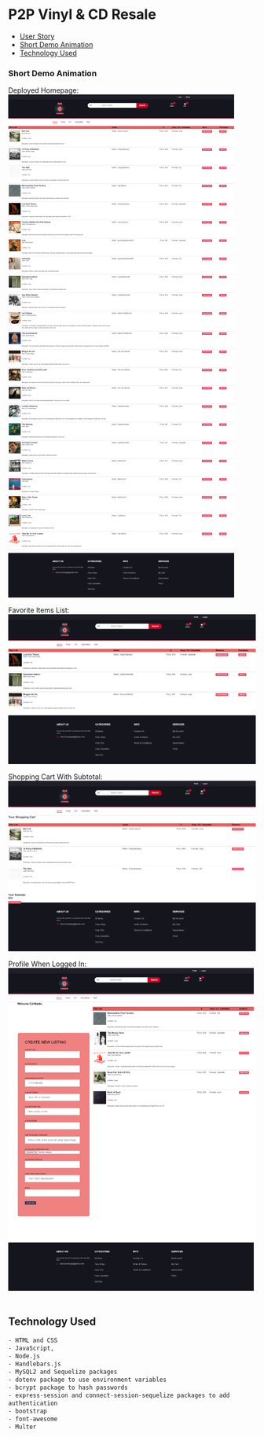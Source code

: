 # P2P Vinyl & CD Resale

- [User Story](#user-story)
- [Short Demo Animation](#short-demo-animation)
- [Technology Used](#technology-used)
​

### Short Demo Animation

Deployed Homepage:
![Homepage](/public/img/discexchange%20homepage.png)

Favorite Items List:
![Favorites](/public/img/discexchange%20favorited%20items.png)

Shopping Cart With Subtotal:
![Shopping Cart](/public/img/discexchange%20cart%20with%20subtotal.png)

Profile When Logged In:
![User Profile](/public/img/discexchange%20user%20profile%20when%20logged%20in.png)
​
## Technology Used
    - HTML and CSS
    - JavaScript,
    - Node.js
    - Handlebars.js
    - MySQL2 and Sequelize packages
    - dotenv package to use environment variables
    - bcrypt package to hash passwords
    - express-session and connect-session-sequelize packages to add authentication 
    - bootstrap
    - font-awesome
    - Multer 
​
